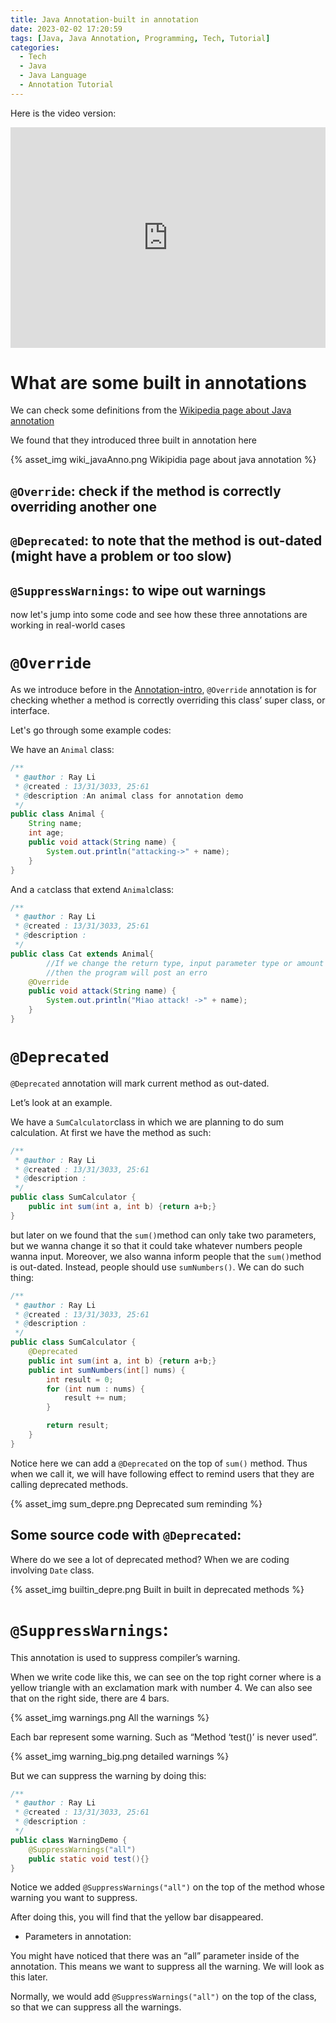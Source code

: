 ```yaml
---
title: Java Annotation-built in annotation
date: 2023-02-02 17:20:59
tags: [Java, Java Annotation, Programming, Tech, Tutorial]
categories:
  - Tech
  - Java
  - Java Language
  - Annotation Tutorial
---
```


Here is the video version:

<div style="position: relative; width: 100%; padding-bottom: 70%;">
  <iframe src="https://www.youtube.com/embed/DPzwfhlGf-c" style="position: absolute; top: 0; left: 0; width: 100%; height: 100%;" frameborder="0" allow="accelerometer; autoplay; clipboard-write; encrypted-media; gyroscope; picture-in-picture" allowfullscreen></iframe>
</div>

# What are some built in annotations

We can check some definitions from the [Wikipedia page about Java annotation](https://en.wikipedia.org/wiki/Java_annotation)

We found that they introduced three built in annotation here

{% asset_img wiki_javaAnno.png Wikipidia page about java annotation %}

## `@Override`: check if the method is correctly overriding another one

## `@Deprecated`: to note that the method is out-dated (might have a problem or too slow)

## `@SuppressWarnings`: to wipe out warnings

now let's jump into some code and see how these three annotations are working in real-world cases

# `@Override`

As we introduce before in the [Annotation-intro](https://blog.slray.com/2023/02/02/What-is-Java-Annotation-intro/), `@Override` annotation is for checking whether a method is correctly overriding this class’ super class, or interface.

Let's go through some example codes:

We have an `Animal` class:

```java
/**
 * @author : Ray Li
 * @created : 13/31/3033, 25:61
 * @description :An animal class for annotation demo
 */
public class Animal {
    String name;
    int age;
    public void attack(String name) {
        System.out.println("attacking->" + name);
    }
}
```

And a `cat`class that extend `Animal`class:

```java
/**
 * @author : Ray Li
 * @created : 13/31/3033, 25:61
 * @description :
 */
public class Cat extends Animal{
		//If we change the return type, input parameter type or amount
		//then the program will post an erro
    @Override
    public void attack(String name) {
        System.out.println("Miao attack! ->" + name);
    }
}
```

# `@Deprecated`

`@Deprecated` annotation will mark current method as out-dated.

Let’s look at an example.

We have a `SumCalculator`class in which we are planning to do sum calculation. At first we have the method as such:

```java
/**
 * @author : Ray Li
 * @created : 13/31/3033, 25:61
 * @description :
 */
public class SumCalculator {
    public int sum(int a, int b) {return a+b;}
}
```

but later on we found that the `sum()`method can only take two parameters, but we wanna change it so that it could take whatever numbers people wanna input. Moreover, we also wanna inform people that the `sum()`method is out-dated. Instead, people should use `sumNumbers()`. We can do such thing:

```java
/**
 * @author : Ray Li
 * @created : 13/31/3033, 25:61
 * @description :
 */
public class SumCalculator {
    @Deprecated
    public int sum(int a, int b) {return a+b;}
    public int sumNumbers(int[] nums) {
        int result = 0;
        for (int num : nums) {
            result += num;
        }

        return result;
    }
}
```

Notice here we can add a `@Deprecated` on the top of `sum()` method. Thus when we call it, we will have following effect to remind users that they are calling deprecated methods.

{% asset_img sum_depre.png Deprecated sum reminding %}

## Some source code with `@Deprecated`:

Where do we see a lot of deprecated method? When we are coding involving `Date` class.

{% asset_img builtin_depre.png Built in built in deprecated methods %}

# `@SuppressWarnings`:

This annotation is used to suppress compiler’s warning.

When we write code like this, we can see on the top right corner where is a yellow triangle with an exclamation mark with number 4. We can also see that on the right side, there are 4 bars.

{% asset_img warnings.png All the warnings %}

Each bar represent some warning. Such as “Method ‘test()’ is never used”.

{% asset_img warning_big.png detailed warnings %}

But we can suppress the warning by doing this:

```java
/**
 * @author : Ray Li
 * @created : 13/31/3033, 25:61
 * @description :
 */
public class WarningDemo {
    @SuppressWarnings("all")
    public static void test(){}
}
```

Notice we added `@SuppressWarnings("all")` on the top of the method whose warning you want to suppress.

After doing this, you will find that the yellow bar disappeared.

- Parameters in annotation:

You might have noticed that there was an “all” parameter inside of the annotation. This means we want to suppress all the warning. We will look as this later.

Normally, we would add `@SuppressWarnings("all")` on the top of the class, so that we can suppress all the warnings.
